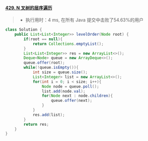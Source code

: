 #### [429. N 叉树的层序遍历](https://leetcode-cn.com/problems/n-ary-tree-level-order-traversal/)

> - 执行用时：4 ms, 在所有 Java 提交中击败了54.63%的用户

```java
class Solution {
    public List<List<Integer>> levelOrder(Node root) {
        if(root == null){
            return Collections.emptyList();
        }
        List<List<Integer>> res = new ArrayList<>();
        Deque<Node> queue = new ArrayDeque<>();
        queue.offer(root);
        while(!queue.isEmpty()){
            int size = queue.size();
            List<Integer> list = new ArrayList<>();
            for(int i = 0; i < size; i++){
                Node node = queue.poll();
                list.add(node.val);
                for(Node next : node.children){
                    queue.offer(next);
                }
            }
            res.add(list);
        }
        return res;
    }
}
```

